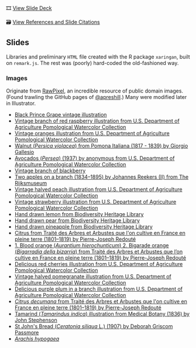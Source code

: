 ![]()

🎞️ [View Slide Deck](https://ledelaney.org/talks/2021defense/)

🗃️ [View References and Slide Citations]()


## Slides

Libraries and preliminary `HTML` file created with the R package `xaringan`, built on `remark.js`. The rest was (poorly) hard-coded the old-fashioned way.

### Images

Originate from [RawPixel](https://www.rawpixel.com/category/53/public-domain), an incredible resource of public domain images. (Found trawling the GitHub pages of [@apreshill](https://github.com/apreshill).) Many were modified later in Illustrator.

+ [Black Prince Grape vintage illustration](https://www.rawpixel.com/image/2270780/free-illustration-image-artwork-grape-leaf-grapes-botanical-leaves)
+ [Vintage branch of red raspberry illustration from U.S. Department of Agriculture Pomological Watercolor Collection](https://www.rawpixel.com/image/2289523/free-illustration-image-raspberry-berry-fruit)
+ [Vintage oranges illustration from U.S. Department of Agriculture Pomological Watercolor Collection](https://www.rawpixel.com/image/2289587/free-illustration-image-orange-fruit-leaves)
+ [Walnut (_Persica violacea_) from Pomona Italiana (1817 - 1839) by Giorgio Gallesio](https://www.rawpixel.com/image/321652/free-illustration-image-fruit-botanical-book)
+ [Avocados (_Persea_) (1937) by anonymous from U.S. Department of Agriculture Pomological Watercolor Collection](https://www.rawpixel.com/image/2260210/free-illustration-image-fruit-food)
+ [Vintage branch of blackberry](https://www.rawpixel.com/image/2289532/free-illustration-image-fruit-blackberry-berry)
+ [Two apples on a branch (1834–1895) by Johannes Reekers (II) from The Rijksmuseum](https://www.rawpixel.com/image/843193/still-life-apples)
+ [Vintage halved peach illustration from U.S. Department of Agriculture Pomological Watercolor Collection](https://www.rawpixel.com/image/2289569/free-illustration-image-peach-fruit-watercolor)
+ [Vintage strawberry illustration from U.S. Department of Agriculture Pomological Watercolor Collection](https://www.rawpixel.com/image/2297703/free-illustration-image-strawberry-food-fruit)
+ [Hand drawn lemon from Biodiversity Heritage Library](https://www.rawpixel.com/image/2880124/free-illustration-image-lemon-fruit-plant)
+ [Hand drawn pear from Biodiversity Heritage Library](https://www.rawpixel.com/image/2880295/free-illustration-image-fruit-pear-vintage-food)
+ [Hand drawn pineapple from Biodiversity Heritage Library](https://www.rawpixel.com/image/2880507/free-illustration-image-pineapple-tropical-fruit)
+ [Citrus from Traité des Arbres et Arbustes que l'on cultive en France en pleine terre (1801–1819) by Pierre-Joseph Redouté](https://www.rawpixel.com/image/569576/citrus-type)
+ [1. Blood orange (_Aurantium hierochunticum_) 2. Bigarade orange (_Bigarradia della bizarria_) from Traité des Arbres et Arbustes que l’on cultive en France en pleine terre (1801–1819) by Pierre-Joseph Redouté](https://www.rawpixel.com/image/569582/blood-orange)
+ [Delicious red cherries illustration from U.S. Department of Agriculture Pomological Watercolor Collection](https://www.rawpixel.com/image/2297988/free-illustration-image-fruit-cherry-botanical)
+ [Vintage halved pomegranate illustration from U.S. Department of Agriculture Pomological Watercolor Collection](https://www.rawpixel.com/image/2297919/free-illustration-image-fruit-pomegranate-food)
+ [Delicious purple plum in a branch illustration from U.S. Department of Agriculture Pomological Watercolor Collection](https://www.rawpixel.com/image/2289575/free-illustration-image-fruit-leaves-plum)
+ [_Citrus decumana_ from Traité des Arbres et Arbustes que l'on cultive en France en pleine terre (1801–1819) by Pierre-Joseph Redouté](https://www.rawpixel.com/image/569539/grapefruit-branch)
+ [Tamarind (_Tamarindus indica_) illustration from Medical Botany (1836) by John Stephenson](https://www.rawpixel.com/image/327219/free-illustration-image-watercolor-flower-botanical-1800s)
+ [St John's Bread (_Ceratonia siliqua_ L.) (1907) by Deborah Griscom Passmore](https://www.rawpixel.com/image/2286914/free-illustration-image-legumes-vintage-vintage-food)
+ [_Arachis hypogaea_](https://www.flickr.com/photos/biodivlibrary/34657192156/in/photolist-2kLgnTf-2khPD7A-2khQ8gN-h9mNJZ-UNxaMN-UnXTp4-Sf719u-2eoetHk-d7te3d-h9mQ9n-h9jEeM-Uo7fDx-2dhaiWw-UnV8CR-h9kXkm-ab9o48-danZUP-QBVn5c-2khKU2v-dwq2WD-dwvyM3-abcc4U-dao4YG-dao3pk-2cZpL3z-abckFU-axe56s-h9bVcm-h9nwx8-h9bYem-UjHmru-UmfVUT-2cZpEit-VmMTYs-VmZfDo-axe4WQ-dao4xw-VkgFHb-2cZpK7X-dao19K-VwiVd1-dH5HvT-h9d9TY-h9bG95-dao3vn-2dhakgW-2eoeuf2-dH5u6Z-dHaU1j-danZpT/)